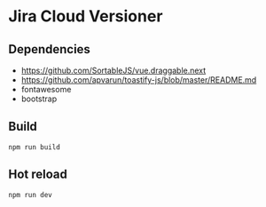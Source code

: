 
# Jira Cloud Versioner

## Dependencies
* https://github.com/SortableJS/vue.draggable.next
* https://github.com/apvarun/toastify-js/blob/master/README.md
* fontawesome
* bootstrap

## Build
`npm run build`

## Hot reload
`npm run dev`
